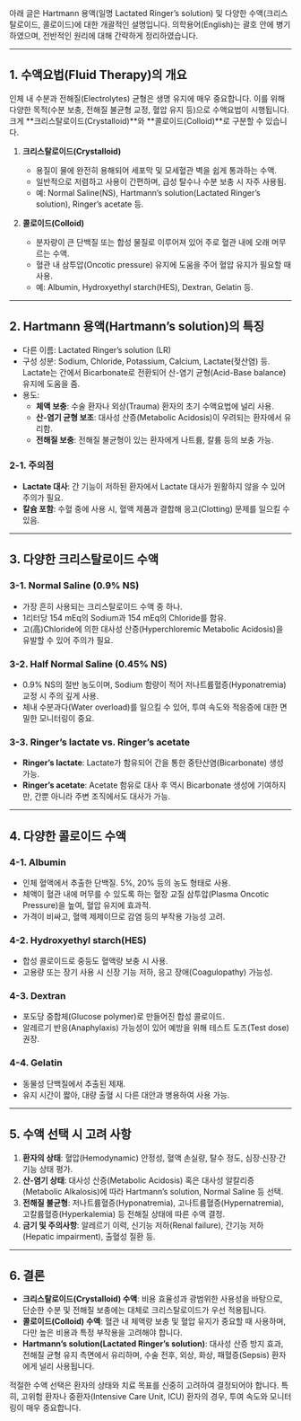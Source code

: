 아래 글은 Hartmann 용액(일명 Lactated Ringer’s solution) 및 다양한 수액(크리스탈로이드, 콜로이드)에 대한 개괄적인 설명입니다. 의학용어(English)는 괄호 안에 병기하였으며, 전반적인 원리에 대해 간략하게 정리하였습니다.

---

## 1. 수액요법(Fluid Therapy)의 개요

인체 내 수분과 전해질(Electrolytes) 균형은 생명 유지에 매우 중요합니다. 이를 위해 다양한 목적(수분 보충, 전해질 불균형 교정, 혈압 유지 등)으로 수액요법이 시행됩니다. 크게 **크리스탈로이드(Crystalloid)**와 **콜로이드(Colloid)**로 구분할 수 있습니다.

1. **크리스탈로이드(Crystalloid)**
    
    - 용질이 물에 완전히 용해되어 세포막 및 모세혈관 벽을 쉽게 통과하는 수액.
    - 일반적으로 저렴하고 사용이 간편하며, 급성 탈수나 수분 보충 시 자주 사용됨.
    - 예: Normal Saline(NS), Hartmann’s solution(Lactated Ringer’s solution), Ringer’s acetate 등.
2. **콜로이드(Colloid)**
    
    - 분자량이 큰 단백질 또는 합성 물질로 이루어져 있어 주로 혈관 내에 오래 머무르는 수액.
    - 혈관 내 삼투압(Oncotic pressure) 유지에 도움을 주어 혈압 유지가 필요할 때 사용.
    - 예: Albumin, Hydroxyethyl starch(HES), Dextran, Gelatin 등.

---

## 2. Hartmann 용액(Hartmann’s solution)의 특징

- 다른 이름: Lactated Ringer’s solution (LR)
- 구성 성분: Sodium, Chloride, Potassium, Calcium, Lactate(젖산염) 등. Lactate는 간에서 Bicarbonate로 전환되어 산-염기 균형(Acid-Base balance) 유지에 도움을 줌.
- 용도:
    - **체액 보충**: 수술 환자나 외상(Trauma) 환자의 초기 수액요법에 널리 사용.
    - **산-염기 균형 보조**: 대사성 산증(Metabolic Acidosis)이 우려되는 환자에서 유리함.
    - **전해질 보충**: 전해질 불균형이 있는 환자에게 나트륨, 칼륨 등의 보충 가능.

### 2-1. 주의점

- **Lactate 대사**: 간 기능이 저하된 환자에서 Lactate 대사가 원활하지 않을 수 있어 주의가 필요.
- **칼슘 포함**: 수혈 중에 사용 시, 혈액 제품과 결합해 응고(Clotting) 문제를 일으킬 수 있음.

---

## 3. 다양한 크리스탈로이드 수액

### 3-1. Normal Saline (0.9% NS)

- 가장 흔히 사용되는 크리스탈로이드 수액 중 하나.
- 1리터당 154 mEq의 Sodium과 154 mEq의 Chloride를 함유.
- 고(高)Chloride에 의한 대사성 산증(Hyperchloremic Metabolic Acidosis)을 유발할 수 있어 주의가 필요.

### 3-2. Half Normal Saline (0.45% NS)

- 0.9% NS의 절반 농도이며, Sodium 함량이 적어 저나트륨혈증(Hyponatremia) 교정 시 주의 깊게 사용.
- 체내 수분과다(Water overload)를 일으킬 수 있어, 투여 속도와 적응증에 대한 면밀한 모니터링이 중요.

### 3-3. Ringer’s lactate vs. Ringer’s acetate

- **Ringer’s lactate**: Lactate가 함유되어 간을 통한 중탄산염(Bicarbonate) 생성 가능.
- **Ringer’s acetate**: Acetate 함유로 대사 후 역시 Bicarbonate 생성에 기여하지만, 간뿐 아니라 주변 조직에서도 대사가 가능.

---

## 4. 다양한 콜로이드 수액

### 4-1. Albumin

- 인체 혈액에서 추출한 단백질. 5%, 20% 등의 농도 형태로 사용.
- 체액이 혈관 내에 머무를 수 있도록 하는 혈장 교질 삼투압(Plasma Oncotic Pressure)을 높여, 혈압 유지에 효과적.
- 가격이 비싸고, 혈액 제제이므로 감염 등의 부작용 가능성 고려.

### 4-2. Hydroxyethyl starch(HES)

- 합성 콜로이드로 중등도 혈액량 보충 시 사용.
- 고용량 또는 장기 사용 시 신장 기능 저하, 응고 장애(Coagulopathy) 가능성.

### 4-3. Dextran

- 포도당 중합체(Glucose polymer)로 만들어진 합성 콜로이드.
- 알레르기 반응(Anaphylaxis) 가능성이 있어 예방을 위해 테스트 도즈(Test dose) 권장.

### 4-4. Gelatin

- 동물성 단백질에서 추출된 제재.
- 유지 시간이 짧아, 대량 출혈 시 다른 대안과 병용하여 사용 가능.

---

## 5. 수액 선택 시 고려 사항

1. **환자의 상태**: 혈압(Hemodynamic) 안정성, 혈액 손실량, 탈수 정도, 심장·신장·간 기능 상태 평가.
2. **산-염기 상태**: 대사성 산증(Metabolic Acidosis) 혹은 대사성 알칼리증(Metabolic Alkalosis)에 따라 Hartmann’s solution, Normal Saline 등 선택.
3. **전해질 불균형**: 저나트륨혈증(Hyponatremia), 고나트륨혈증(Hypernatremia), 고칼륨혈증(Hyperkalemia) 등 전해질 상태에 따른 수액 결정.
4. **금기 및 주의사항**: 알레르기 이력, 신기능 저하(Renal failure), 간기능 저하(Hepatic impairment), 출혈성 질환 등.

---

## 6. 결론

- **크리스탈로이드(Crystalloid) 수액**: 비용 효율성과 광범위한 사용성을 바탕으로, 단순한 수분 및 전해질 보충에는 대체로 크리스탈로이드가 우선 적용됩니다.
- **콜로이드(Colloid) 수액**: 혈관 내 체액량 보충 및 혈압 유지가 중요할 때 사용하며, 다만 높은 비용과 특정 부작용을 고려해야 합니다.
- **Hartmann’s solution(Lactated Ringer’s solution)**: 대사성 산증 방지 효과, 전해질 균형 유지 측면에서 유리하며, 수술 전후, 외상, 화상, 패혈증(Sepsis) 환자에게 널리 사용됩니다.

적절한 수액 선택은 환자의 상태와 치료 목표를 신중히 고려하여 결정되어야 합니다. 특히, 고위험 환자나 중환자(Intensive Care Unit, ICU) 환자의 경우, 투여 속도와 모니터링이 매우 중요합니다.